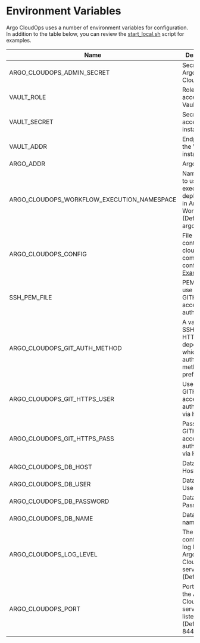 # Environment Variables

Argo CloudOps uses a number of environment variables for configuration. In addition to the table below, you can review the [start_local.sh](https://github.com/argoproj-labs/argo-cloudops/blob/main/scripts/start_local.sh) script for examples.

| Name                                       | Description                                                                                                                                     |
|--------------------------------------------|-------------------------------------------------------------------------------------------------------------------------------------------------|
| ARGO_CLOUDOPS_ADMIN_SECRET                 | Secret for the Argo CloudOps API                                                                                                                |
| VAULT_ROLE                                 | Role for accessing Vault API                                                                                                                                 |
| VAULT_SECRET                               | Secret for access Vault instance                                                                                                                |
| VAULT_ADDR                                 | Endpoint for the Vault instance                                                                                                                 |
| ARGO_ADDR                                  | Argo Endpoint                                                                                                                                   |
| ARGO_CLOUDOPS_WORKFLOW_EXECUTION_NAMESPACE | Namespace to use to execute the deployments in Argo Workflows (Default: argo)                                                                   |
| ARGO_CLOUDOPS_CONFIG                       | File that contains argo cloudops command configuration. [Example](https://github.com/argoproj-labs/argo-cloudops/blob/main/argo-cloudops.yaml) |
| SSH_PEM_FILE                               | PEM file to use for GITHUB access authentication                                                                                                |
| ARGO_CLOUDOPS_GIT_AUTH_METHOD              | A value of SSH or HTTPS depending on which authentication method prefered.                                                                      |
| ARGO_CLOUDOPS_GIT_HTTPS_USER               | User name for GITHUB access authentication via HTTPS.                                                                                           |
| ARGO_CLOUDOPS_GIT_HTTPS_PASS               | Password for GITHUB access authentication via HTTPS.                                                                                            |
| ARGO_CLOUDOPS_DB_HOST                      | Database Host                                                                                                                                   |
| ARGO_CLOUDOPS_DB_USER                      | Database User                                                                                                                                   |
| ARGO_CLOUDOPS_DB_PASSWORD                  | Database Password                                                                                                                               |
| ARGO_CLOUDOPS_DB_NAME                      | Database name                                                                                                                                   |
| ARGO_CLOUDOPS_LOG_LEVEL                    | The configured log level for Argo CloudOps service (Default: Info)                                                                              |
| ARGO_CLOUDOPS_PORT                         | Port which the Argo CloudOps service listens (Default: 8443)                                                                                    |
